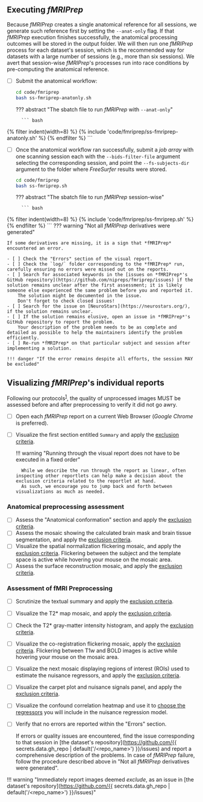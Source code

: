 ## Executing *fMRIPrep*
Because *fMRIPrep* creates a single anatomical reference for all sessions, we generate such reference first by setting the `--anat-only` flag.
If that *fMRIPrep* execution finishes successfully, the anatomical processing outcomes will be stored in the output folder.
We will then run one *fMRIPrep* process for each dataset's session, which is the recommended way for datasets with a large number of sessions (e.g., more than six sessions).
We avert that session-wise *fMRIPrep*'s processes run into race conditions by pre-computing the anatomical reference.

- [ ] Submit the anatomical workflow:
    ``` bash title="Launch each session through fMRIPrep in parallel"
    cd code/fmriprep
    bash ss-fmriprep-anatonly.sh
    ```

    ??? abstract "The sbatch file to run *fMRIPrep* with `--anat-only`"

        ``` bash
{% filter indent(width=8) %}
{% include 'code/fmriprep/ss-fmriprep-anatonly.sh' %}
{% endfilter %}
        ```

- [ ] Once the anatomical workflow ran successfully, submit a *job array* with one scanning session each with the `--bids-filter-file` argument selecting the corresponding session, and point the `--fs-subjects-dir` argument to the folder where *FreeSurfer* results were stored.
    ``` bash title="Launch each session through fMRIPrep in parallel"
    cd code/fmriprep
    bash ss-fmriprep.sh
    ```

    ??? abstract "The sbatch file to run *fMRIPrep* session-wise"

        ``` bash
{% filter indent(width=8) %}
{% include 'code/fmriprep/ss-fmriprep.sh' %}
{% endfilter %}
        ```
??? warning "Not all *fMRIPrep* derivatives were generated"

    If some derivatives are missing, it is a sign that *fMRIPrep* encountered an error.
    
    - [ ] Check the "Errors" section of the visual report.
    - [ ] Check the `log/` folder corresponding to the *fMRIPrep* run, carefully ensuring no errors were missed out on the reports.
    - [ ] Search for associated keywords in the [issues on *fMRIPrep*'s GitHub repository](https://github.com/nipreps/fmriprep/issues) if the solution remains unclear after the first assessment; it is likely someone else experienced the same problem before you and reported it.
        The solution might be documented in the issue.
        Don't forget to check closed issues!
    - [ ] Search for the issue on [NeuroStars](https://neurostars.org/), if the solution remains unclear.
    - [ ] If the solution remains elusive, open an issue in *fMRIPrep*'s GitHub repository to report the problem.
        Your description of the problem needs to be as complete and detailed as possible to help the maintainers identify the problem efficiently.
    - [ ] Re-run *fMRIPrep* on that particular subject and session after implementing a solution.
    
    !!! danger "If the error remains despite all efforts, the session MAY be excluded"

## Visualizing *fMRIPrep*'s individual reports

Following our protocols<sup>[1]</sup>, the quality of unprocessed images MUST be assessed before and after preprocessing to verify it did not go awry.

- [ ] Open each *fMRIPrep* report on a current Web Browser (*Google Chrome* is preferred).
- [ ] Visualize the first section entitled `Summary` and apply the [exclusion criteria](qaqc-criteria-preprocessed.md#summary).

    !!! warning "Running through the visual report does not have to be executed in a fixed order"

        While we describe the run through the report as linear, often inspecting other reportlets can help make a decision about the exclusion criteria related to the reportlet at hand. 
        As such, we encourage you to jump back and forth between visualizations as much as needed.


### Anatomical preprocessing assessment

- [ ] Assess the "Anatomical conformation" section and apply the [exclusion criteria](qaqc-criteria-preprocessed.md#anatomical-conformation).
- [ ] Assess the mosaic showing the calculated brain mask and brain tissue segmentation, and apply the [exclusion criteria](qaqc-criteria-preprocessed.md#brain-mask-and-brain-tissue-segmentation-of-the-t1w).
- [ ] Visualize the spatial normalization flickering mosaic, and apply the [exclusion criteria](qaqc-criteria-preprocessed.md#spatial-normalization-of-the-anatomical-t1w-reference). Flickering between the subject and the template space is active while hovering your mouse on the mosaic area.
- [ ] Assess the surface reconstruction mosaic, and apply the [exclusion criteria](qaqc-criteria-preprocessed.md#surface-reconstruction).
### Assessment of fMRI Preprocessing

- [ ] Scrutinize the textual summary and apply the [exclusion criteria](qaqc-criteria-preprocessed.md#textual-summary).
- [ ] Visualize the T2* map mosaic, and apply the [exclusion criteria](qaqc-criteria-preprocessed.md#t2-map).
- [ ] Check the T2* gray-matter intensity histogram, and apply the [exclusion criteria](qaqc-criteria-preprocessed.md#t2-gray-matter-values).
- [ ] Visualize the co-registration flickering mosaic, apply the [exclusion criteria](qaqc-criteria-preprocessed.md#alignment-of-functional-and-anatomical-mri-data).
    Flickering between T1w and BOLD images is active while hovering your mouse on the mosaic area.
- [ ] Visualize the next mosaic displaying regions of interest (ROIs) used to estimate the nuisance regressors, and apply the [exclusion criteria](qaqc-criteria-preprocessed.md#brain-mask-and-anatomicaltemporal-compcor-rois).
- [ ] Visualize the carpet plot and nuisance signals panel, and apply the [exclusion criteria](qaqc-criteria-preprocessed.md#bold-summary).
- [ ] Visualize the confound correlation heatmap and use it to [choose the regressors](qaqc-criteria-preprocessed.md#correlations-between-nuisance-regressors) you will include in the nuisance regression model.
- [ ] Verify that no errors are reported within the "Errors" section.

    If errors or quality issues are encountered, find the issue corresponding to that session in [the dataset's repository](https://github.com/{{ secrets.data.gh_repo | default('<organization>/<repo_name>') }}/issues) and report a comprehensive description of the problems.
    In case of *fMRIPrep* failure, follow the procedure described above in "Not all *fMRIPrep* derivatives were generated".

!!! warning "Immediately report images deemed *exclude*, as an issue in [the dataset's repository](https://github.com/{{ secrets.data.gh_repo | default('<organization>/<repo_name>') }}/issues)"

[1]: https://doi.org/10.3389/fnimg.2022.1073734 "Provins, C., … Esteban, O. (2023). Quality Control in functional MRI studies with MRIQC and fMRIPrep. Frontiers in Neuroimaging 1:1073734. doi:10.3389/fnimg.2022.1073734 (OA)."
